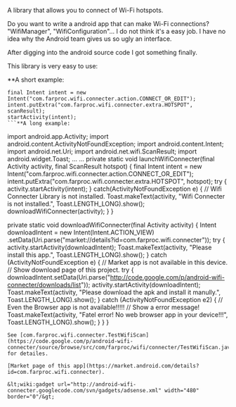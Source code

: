 A library that allows you to connect of Wi-Fi hotspots. 


Do you want to write a android app that can make Wi-Fi connections? "WifiManager", "WifiConfiguration"... I do not think it's a easy job. I have no idea why the Android team gives us so ugly an interface.

After digging into the android source code I got something finally.

This library is very easy to use:


**A short example:
```
final Intent intent = new Intent("com.farproc.wifi.connecter.action.CONNECT_OR_EDIT");
intent.putExtra("com.farproc.wifi.connecter.extra.HOTSPOT", scanResult);
startActivity(intent);
```**A long example:
```
import android.app.Activity;
import android.content.ActivityNotFoundException;
import android.content.Intent;
import android.net.Uri;
import android.net.wifi.ScanResult;
import android.widget.Toast;
...
...
private static void launchWifiConnecter(final Activity activity, final ScanResult hotspot) {
  final Intent intent = new Intent("com.farproc.wifi.connecter.action.CONNECT_OR_EDIT");
  intent.putExtra("com.farproc.wifi.connecter.extra.HOTSPOT", hotspot);
  try {
    activity.startActivity(intent);
  } catch(ActivityNotFoundException e) {
    // Wifi Connecter Library is not installed.
    Toast.makeText(activity, "Wifi Connecter is not installed.", Toast.LENGTH_LONG).show();
    downloadWifiConnecter(activity);
  }
}

private static void downloadWifiConnecter(final Activity activity) {
  Intent downloadIntent = new Intent(Intent.ACTION_VIEW)
    .setData(Uri.parse("market://details?id=com.farproc.wifi.connecter"));
  try {
    activity.startActivity(downloadIntent);
    Toast.makeText(activity, "Please install this app.", Toast.LENGTH_LONG).show();
  } catch (ActivityNotFoundException e) {
    // Market app is not available in this device.
    // Show download page of this project.
    try {
      downloadIntent.setData(Uri.parse("http://code.google.com/p/android-wifi-connecter/downloads/list"));
      activity.startActivity(downloadIntent);
      Toast.makeText(activity, "Please download the apk and install it manully.", Toast.LENGTH_LONG).show();
    } catch  (ActivityNotFoundException e2) {
      // Even the Browser app is not available!!!!!
      // Show a error message!
      Toast.makeText(activity, "Fatel error! No web browser app in your device!!!", Toast.LENGTH_LONG).show();
    }
  }
}
```
See [com.farproc.wifi.connecter.TestWifiScan](https://code.google.com/p/android-wifi-connecter/source/browse/src/com/farproc/wifi/connecter/TestWifiScan.java) for detailes.

[Market page of this app](https://market.android.com/details?id=com.farproc.wifi.connecter).

&lt;wiki:gadget url="http://android-wifi-connecter.googlecode.com/svn/gadgets/adsense.xml" width="480" border="0"/&gt;